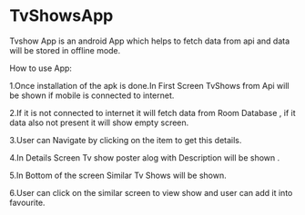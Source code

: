 # TvShowsApp

Tvshow App is an android App which helps to fetch data from api and data will be stored in offline mode.

How to use App:

1.Once installation of the apk is done.In First Screen TvShows from Api will be shown if mobile is connected to internet.

2.If it is not connected to internet it will fetch data from Room Database , if it data also not present it will show empty screen.

3.User can Navigate by clicking on the item to get this details.

4.In Details Screen Tv show poster alog with Description will be shown .

5.In Bottom of the screen Similar Tv Shows will be shown.

6.User can click on the similar screen to view show and user can add it into favourite.
